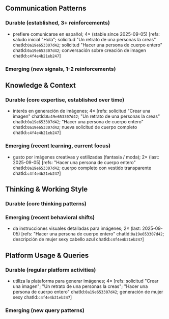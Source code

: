 ## Communication Patterns
### Durable (established, 3+ reinforcements)
- prefiere comunicarse en español; 4× (stable since 2025-09-05) [refs: saludo inicial "Hola"; solicitud "Un retrato de una personas la creas" chatId:`0a19e653307d42`; solicitud "Hacer una persona de cuerpo entero" chatId:`0a19e653307d42`; conversación sobre creación de imagen chatId:`c4f4e4b21eb247`]

### Emerging (new signals, 1-2 reinforcements)

## Knowledge & Context
### Durable (core expertise, established over time)
- interés en generación de imágenes; 4× [refs: solicitud "Crear una imagen" chatId:`0a19e653307d42`; "Un retrato de una personas la creas" chatId:`0a19e653307d42`; "Hacer una persona de cuerpo entero" chatId:`0a19e653307d42`; nueva solicitud de cuerpo completo chatId:`c4f4e4b21eb247`]

### Emerging (recent learning, current focus)
- gusto por imágenes creativas y estilizadas (fantasía / moda); 2× (last: 2025-09-05) [refs: "Hacer una persona de cuerpo entero" chatId:`0a19e653307d42`; cuerpo completo con vestido transparente chatId:`c4f4e4b21eb247`]

## Thinking & Working Style
### Durable (core thinking patterns)

### Emerging (recent behavioral shifts)
- da instrucciones visuales detalladas para imágenes; 2× (last: 2025-09-05) [refs: "Hacer una persona de cuerpo entero" chatId:`0a19e653307d42`; descripción de mujer sexy cabello azul chatId:`c4f4e4b21eb247`]

## Platform Usage & Queries
### Durable (regular platform activities)
- utiliza la plataforma para generar imágenes; 4× [refs: solicitud "Crear una imagen"; "Un retrato de una personas la creas"; "Hacer una persona de cuerpo entero" chatId:`0a19e653307d42`; generación de mujer sexy chatId:`c4f4e4b21eb247`]

### Emerging (new query patterns)
